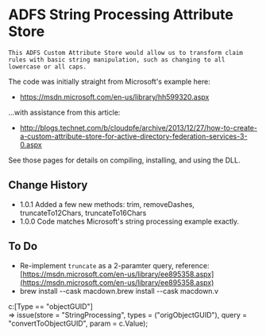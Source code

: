 # ADFS String Processing Attribute Store

```
This ADFS Custom Attribute Store would allow us to transform claim rules with basic string manipulation, such as changing to all lowercase or all caps.
```

The code was initially straight from Microsoft's example here:

- https://msdn.microsoft.com/en-us/library/hh599320.aspx

...with assistance from this article:

- http://blogs.technet.com/b/cloudpfe/archive/2013/12/27/how-to-create-a-custom-attribute-store-for-active-directory-federation-services-3-0.aspx

See those pages for details on compiling, installing, and using the DLL.

## Change History

- 1.0.1 Added a few new methods: trim, removeDashes, truncateTo12Chars, truncateTo16Chars
- 1.0.0 Code matches Microsoft's string processing example exactly.

## To Do

- Re-implement `truncate` as a 2-paramter query, reference: [https://msdn.microsoft.com/en-us/library/ee895358.aspx](https://msdn.microsoft.com/en-us/library/ee895358.aspx)
- brew install --cask macdown.brew install --cask macdown.v

c:\[Type == "objectGUID"\]  
\=> issue(store = "StringProcessing", types = ("origObjectGUID"), query = "convertToObjectGUID", param = c.Value);
